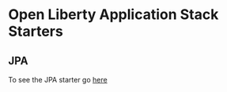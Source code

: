# Open Liberty Application Stack Starters

## JPA
To see the JPA starter go [here](/jpa/README.md)

